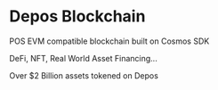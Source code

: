 # Depos Blockchain

POS EVM compatible blockchain built on Cosmos SDK

DeFi, NFT, Real World Asset Financing...

Over $2 Billion assets tokened on Depos
